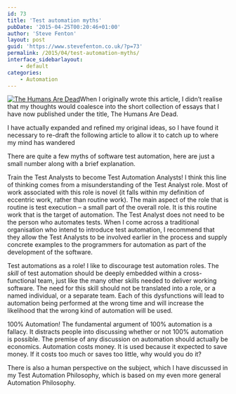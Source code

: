 ```yaml
---
id: 73
title: 'Test automation myths'
pubDate: '2015-04-25T00:20:46+01:00'
author: 'Steve Fenton'
layout: post
guid: 'https://www.stevefenton.co.uk/?p=73'
permalink: /2015/04/test-automation-myths/
interface_sidebarlayout:
    - default
categories:
    - Automation
---
```


[![The Humans Are Dead](https://www.stevefenton.co.uk/wp-content/uploads/2015/07/the-humans-are-dead-199x300.jpg)](https://www.stevefenton.co.uk/publications/the-humans-are-dead/)When I originally wrote this article, I didn’t realise that my thoughts would coalesce into the short collection of essays that I have now published under the title, The Humans Are Dead.

I have actually expanded and refined my original ideas, so I have found it necessary to re-draft the following article to allow it to catch up to where my mind has wandered

There are quite a few myths of software test automation, here are just a small number along with a brief explanation.

Train the Test Analysts to become Test Automation Analysts! I think this line of thinking comes from a misunderstanding of the Test Analyst role. Most of work associated with this role is novel (it falls within my definition of eccentric work, rather than routine work). The main aspect of the role that is routine is test execution – a small part of the overall role. It is this routine work that is the target of automation. The Test Analyst does not need to be the person who automates tests. When I come across a traditional organisation who intend to introduce test automation, I recommend that they allow the Test Analysts to be involved earlier in the process and supply concrete examples to the programmers for automation as part of the development of the software.

Test automations as a role! I like to discourage test automation roles. The *skill* of test automation should be deeply embedded within a cross-functional team, just like the many other skills needed to deliver working software. The need for this skill should not be translated into a role, or a named individual, or a separate team. Each of this dysfunctions will lead to automation being performed at the wrong time and will increase the likelihood that the wrong kind of automation will be used.

100% Automation! The fundamental argument of 100% automation is a fallacy. It distracts people into discussing whether or not 100% automation is possible. The premise of any discussion on automation should actually be economics. Automation costs money. It is used because it expected to save money. If it costs too much or saves too little, why would you do it?

There is also a human perspective on the subject, which I have discussed in my Test Automation Philosophy, which is based on my even more general Automation Philosophy.